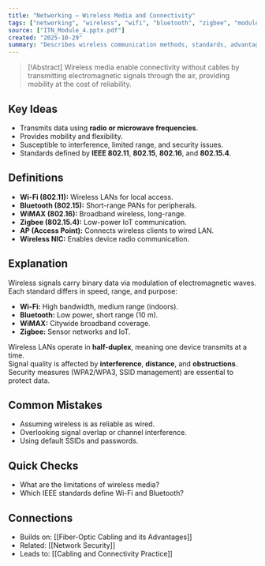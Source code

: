 ```yaml
---
title: "Networking – Wireless Media and Connectivity"
tags: ["networking", "wireless", "wifi", "bluetooth", "zigbee", "module4"]
source: ["ITN_Module_4.pptx.pdf"]
created: "2025-10-29"
summary: "Describes wireless communication methods, standards, advantages, and limitations."
---
```


> [!Abstract]
> Wireless media enable connectivity without cables by transmitting electromagnetic signals through the air, providing mobility at the cost of reliability.

## Key Ideas
- Transmits data using **radio or microwave frequencies**.  
- Provides mobility and flexibility.  
- Susceptible to interference, limited range, and security issues.  
- Standards defined by **IEEE 802.11**, **802.15**, **802.16**, and **802.15.4**.  

## Definitions
- **Wi-Fi (802.11):** Wireless LANs for local access.  
- **Bluetooth (802.15):** Short-range PANs for peripherals.  
- **WiMAX (802.16):** Broadband wireless, long-range.  
- **Zigbee (802.15.4):** Low-power IoT communication.  
- **AP (Access Point):** Connects wireless clients to wired LAN.  
- **Wireless NIC:** Enables device radio communication.  

## Explanation
Wireless signals carry binary data via modulation of electromagnetic waves.  
Each standard differs in speed, range, and purpose:
- **Wi-Fi:** High bandwidth, medium range (indoors).  
- **Bluetooth:** Low power, short range (10 m).  
- **WiMAX:** Citywide broadband coverage.  
- **Zigbee:** Sensor networks and IoT.  

Wireless LANs operate in **half-duplex**, meaning one device transmits at a time.  
Signal quality is affected by **interference**, **distance**, and **obstructions**.  
Security measures (WPA2/WPA3, SSID management) are essential to protect data.

## Common Mistakes
- Assuming wireless is as reliable as wired.  
- Overlooking signal overlap or channel interference.  
- Using default SSIDs and passwords.  

## Quick Checks
- What are the limitations of wireless media?  
- Which IEEE standards define Wi-Fi and Bluetooth?  

## Connections
- Builds on: [[Fiber-Optic Cabling and its Advantages]]  
- Related: [[Network Security]]  
- Leads to: [[Cabling and Connectivity Practice]]